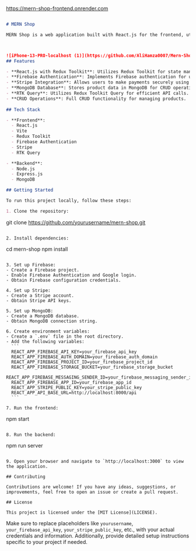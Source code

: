 https://mern-shop-frontend.onrender.com
```markdown

# MERN Shop

MERN Shop is a web application built with React.js for the frontend, utilizing Vite as the build tool. It integrates Stripe for payment processing, Firebase for authentication (including Google login), and MongoDB as the database for storing product data. 



![iPhone-13-PRO-localhost (1)](https://github.com/AliHamza0007/Mern-Shop-Frontend/assets/141808379/3ade57a8-a0dc-4eef-bf3b-89ef0e44b034)
## Features

- **React.js with Redux Toolkit**: Utilizes Redux Toolkit for state management.
- **Firebase Authentication**: Implements Firebase authentication for user management, including Google login.
- **Stripe Integration**: Allows users to make payments securely using Stripe.
- **MongoDB Database**: Stores product data in MongoDB for CRUD operations.
- **RTK Query**: Utilizes Redux Toolkit Query for efficient API calls.
- **CRUD Operations**: Full CRUD functionality for managing products.
  
## Tech Stack

- **Frontend**:
  - React.js
  - Vite
  - Redux Toolkit
  - Firebase Authentication
  - Stripe
  - RTK Query

- **Backend**:
  - Node.js
  - Express.js
  - MongoDB

## Getting Started

To run this project locally, follow these steps:

1. Clone the repository:
   ```
   git clone https://github.com/yourusername/mern-shop.git
   ```

2. Install dependencies:
   ```
   cd mern-shop
   npm install
   ```

3. Set up Firebase:
   - Create a Firebase project.
   - Enable Firebase Authentication and Google login.
   - Obtain Firebase configuration credentials.

4. Set up Stripe:
   - Create a Stripe account.
   - Obtain Stripe API keys.

5. Set up MongoDB:
   - Create a MongoDB database.
   - Obtain MongoDB connection string.

6. Create environment variables:
   - Create a `.env` file in the root directory.
   - Add the following variables:
     ```
     REACT_APP_FIREBASE_API_KEY=your_firebase_api_key
     REACT_APP_FIREBASE_AUTH_DOMAIN=your_firebase_auth_domain
     REACT_APP_FIREBASE_PROJECT_ID=your_firebase_project_id
     REACT_APP_FIREBASE_STORAGE_BUCKET=your_firebase_storage_bucket
     REACT_APP_FIREBASE_MESSAGING_SENDER_ID=your_firebase_messaging_sender_id
     REACT_APP_FIREBASE_APP_ID=your_firebase_app_id
     REACT_APP_STRIPE_PUBLIC_KEY=your_stripe_public_key
     REACT_APP_API_BASE_URL=http://localhost:8000/api
     ```

7. Run the frontend:
   ```
   npm start
   ```

8. Run the backend:
   ```
   npm run server
   ```

9. Open your browser and navigate to `http://localhost:3000` to view the application.

## Contributing

Contributions are welcome! If you have any ideas, suggestions, or improvements, feel free to open an issue or create a pull request.

## License

This project is licensed under the [MIT License](LICENSE).
```

Make sure to replace placeholders like `yourusername`, `your_firebase_api_key`, `your_stripe_public_key`, etc., with your actual credentials and information. Additionally, provide detailed setup instructions specific to your project if needed.
